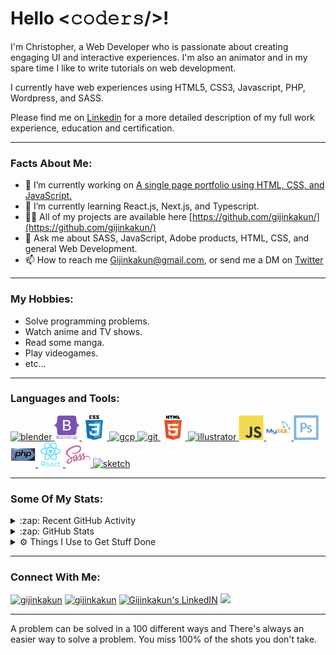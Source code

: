 # Hello <𝚌𝚘𝚍𝚎𝚛𝚜/>!

I'm Christopher, a Web Developer who is passionate about creating engaging UI and interactive experiences. I'm also an animator and in my spare time I like to write tutorials on web development.

I currently have web experiences using HTML5, CSS3, Javascript, PHP, Wordpress, and SASS.

Please find me on [Linkedin](https://www.linkedin.com/in/gijinkakun) for a more detailed description of my full work experience, education and certification.

---

### Facts About Me:

- 🔭 I’m currently working on [A single page portfolio using HTML, CSS, and JavaScript.](https://github.com/gijinkakun/single-page-site)
- 🌱 I’m currently learning React.js, Next.js, and Typescript.
- 👨‍💻 All of my projects are available here [https://github.com/gijinkakun/](https://github.com/gijinkakun/)
- 💬 Ask me about SASS, JavaScript, Adobe products, HTML, CSS, and general Web Development.
- 📫 How to reach me Gijinkakun@gmail.com, or send me a DM on [Twitter](https://twitter.com/gijinkakun)

---

### My Hobbies:
- Solve programming problems.
- Watch anime and TV shows.
- Read some manga.
- Play videogames.
- etc...

---

### Languages and Tools:

<a href="https://www.blender.org/" target="_blank" rel="noreferrer"> <img src="https://download.blender.org/branding/community/blender_community_badge_white.svg" alt="blender" width="40" height="40"/> </a> 
<a href="https://getbootstrap.com" target="_blank" rel="noreferrer"> <img src="https://raw.githubusercontent.com/devicons/devicon/master/icons/bootstrap/bootstrap-plain-wordmark.svg" alt="bootstrap" width="40" height="40"/> </a>
<a href="https://www.w3schools.com/css/" target="_blank" rel="noreferrer"> <img src="https://raw.githubusercontent.com/devicons/devicon/master/icons/css3/css3-original-wordmark.svg" alt="css3" width="40" height="40"/> </a> 
<a href="https://cloud.google.com" target="_blank" rel="noreferrer"> <img src="https://www.vectorlogo.zone/logos/google_cloud/google_cloud-icon.svg" alt="gcp" width="40" height="40"/> </a>
<a href="https://git-scm.com/" target="_blank" rel="noreferrer"> <img src="https://www.vectorlogo.zone/logos/git-scm/git-scm-icon.svg" alt="git" width="40" height="40"/> </a>
<a href="https://www.w3.org/html/" target="_blank" rel="noreferrer"> <img src="https://raw.githubusercontent.com/devicons/devicon/master/icons/html5/html5-original-wordmark.svg" alt="html5" width="40" height="40"/> </a> 
<a href="https://www.adobe.com/in/products/illustrator.html" target="_blank" rel="noreferrer"> <img src="https://www.vectorlogo.zone/logos/adobe_illustrator/adobe_illustrator-icon.svg" alt="illustrator" width="40" height="40"/> </a> 
<a href="https://developer.mozilla.org/en-US/docs/Web/JavaScript" target="_blank" rel="noreferrer"> <img src="https://raw.githubusercontent.com/devicons/devicon/master/icons/javascript/javascript-original.svg" alt="javascript" width="40" height="40"/> </a> 
<a href="https://www.mysql.com/" target="_blank" rel="noreferrer"> <img src="https://raw.githubusercontent.com/devicons/devicon/master/icons/mysql/mysql-original-wordmark.svg" alt="mysql" width="40" height="40"/> </a> 
<a href="https://www.photoshop.com/en" target="_blank" rel="noreferrer"> <img src="https://raw.githubusercontent.com/devicons/devicon/master/icons/photoshop/photoshop-line.svg" alt="photoshop" width="40" height="40"/> </a> 
<a href="https://www.php.net" target="_blank" rel="noreferrer"> <img src="https://raw.githubusercontent.com/devicons/devicon/master/icons/php/php-original.svg" alt="php" width="40" height="40"/> </a> 
<a href="https://reactjs.org/" target="_blank" rel="noreferrer"> <img src="https://raw.githubusercontent.com/devicons/devicon/master/icons/react/react-original-wordmark.svg" alt="react" width="40" height="40"/> </a> 
<a href="https://sass-lang.com" target="_blank" rel="noreferrer"> <img src="https://raw.githubusercontent.com/devicons/devicon/master/icons/sass/sass-original.svg" alt="sass" width="40" height="40"/> </a> 
<a href="https://www.sketch.com/" target="_blank" rel="noreferrer"> <img src="https://www.vectorlogo.zone/logos/sketchapp/sketchapp-icon.svg" alt="sketch" width="40" height="40"/> </a>

---

### Some Of My Stats:
<details>
<summary>:zap: Recent GitHub Activity</summary>
  
<!--START_SECTION:activity-->
1. ❗️ Opened issue [#1](https://github.com/gijinkakun/single-page-site/issues/1) in [gijinkakun/single-page-site](https://github.com/gijinkakun/single-page-site)
<!--END_SECTION:activity-->
  
</details>

<details>
<summary>:zap: GitHub Stats</summary>

<br>

![Gijinkakun's Stats](https://github-readme-stats.vercel.app/api?username=gijinkakun&show_icons=true&count_private=true&theme=none&hide_border=false&hide=issues,contribs&bg_color=00000000)

![Gijinkakkuns's Top Languages](https://github-readme-stats.vercel.app/api/top-langs/?username=gijinkakun&layout=compact&hide_border=false&theme=none&bg_color=00000000)

![Gijinkakuns's Streaks](https://github-readme-streak-stats.herokuapp.com?user=gijinkakun&theme=none&hide_border=false&background=FFFFFF00)

<!--START_SECTION:waka-->
<!--END_SECTION:waka-->

**Note:** Top languages is only a metric of the languages my public code consists of and doesn't reflect experience or skill level.

</details>

<details>	
<summary>⚙️ Things I Use to Get Stuff Done</summary>

<br>
  
- **OS:** MAC OS
- **Laptop:** 2019 Mac Book Pro.
- **Browser:** Chrome Web Browser.
- **Code Editor:** VSCode - The best editor out there.
- **To Stay Updated:** [Twitter](https://twitter.com/gijinkakun) or on [Linkedin](https://www.linkedin.com/in/gijinkakun).
- ⚛️ Checkout My VSCode Configrations [here](https://twitter.com/gijinkakun)
  
</details>

---

### Connect With Me:
<a href="https://codepen.io/gijinkakun" target="_blank"><img src="https://raw.githubusercontent.com/rahuldkjain/github-profile-readme-generator/master/src/images/icons/Social/codepen.svg" alt="gijinkakun" width="22px"></a>
<a href="https://twitter.com/gijinkakun" target="_blank"><img src="https://raw.githubusercontent.com/rahuldkjain/github-profile-readme-generator/master/src/images/icons/Social/twitter.svg" alt="gijinkakun" width="22px"></a>
<a href="https://www.linkedin.com/in/gijinkakun"><img src="https://raw.githubusercontent.com/peterthehan/peterthehan/master/assets/linkedin.svg" alt="Gijinkakun's LinkedIN" width="22px"></a>
![](https://visitor-badge.glitch.me/badge?page_id=gijinkakun.gijinkakun)

---

A problem can be solved in a 100 different ways and There's always an easier way to solve a problem. 
You miss 100% of the shots you don't take.
